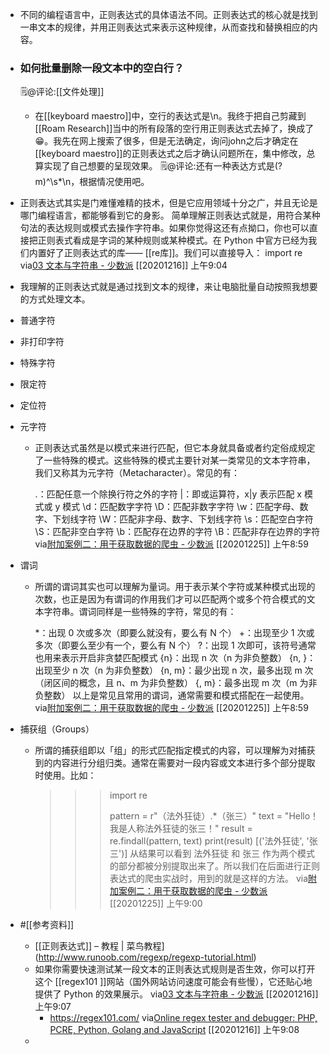 - 不同的编程语言中，正则表达式的具体语法不同。正则表达式的核心就是找到一串文本的规律，并用正则表达式来表示这种规律，从而查找和替换相应的内容。
- ### 如何批量删除一段文本中的空白行？
  🗒@评论:[[文件处理]]
  
    - 在[[keyboard maestro]]中，空行的表达式是\n。我终于把自己剪藏到[[Roam Research]]当中的所有段落的空行用正则表达式去掉了，换成了😁。我先在网上搜索了很多，但是无法确定，询问john之后才确定在[[keyboard maestro]]的正则表达式之后才确认问题所在，集中修改，总算实现了自己想要的呈现效果。 🗒@评论:还有一种表达方式是(?m)^\s*\n，根据情况使用吧。
- 正则表达式其实是门难懂难精的技术，但是它应用领域十分之广，并且无论是哪门编程语言，都能够看到它的身影。
  简单理解正则表达式就是，用符合某种句法的表达规则或模式去操作字符串。如果你觉得这还有点拗口，你也可以直接把正则表式看成是字词的某种规则或某种模式。在 Python 中官方已经为我们内置好了正则表达式的库—— [[re库]]。我们可以直接导入：
  import re
  via[03 文本与字符串 - 少数派](https://sspai.com/post/62168)
  [[20201216]] 上午9:04
- 我理解的正则表达式就是通过找到文本的规律，来让电脑批量自动按照我想要的方式处理文本。
- 普通字符
- 非打印字符
- 特殊字符
- 限定符
- 定位符
- 元字符
    - 正则表达式虽然是以模式来进行匹配，但它本身就具备或者约定俗成规定了一些特殊的模式。这些特殊的模式主要针对某一类常见的文本字符串，我们又称其为元字符（Metacharacter）。常见的有：
      
      .：匹配任意一个除换行符之外的字符
      |：即或运算符，x|y 表示匹配 x 模式或 y 模式
      \d：匹配数字字符
      \D：匹配非数字字符
      \w：匹配字母、数字、下划线字符
      \W：匹配非字母、数字、下划线字符
      \s：匹配空白字符
      \S：匹配非空白字符
      \b：匹配存在边界的字符
      \B：匹配非存在边界的字符
      via[附加案例二：用于获取数据的爬虫 - 少数派](https://sspai.com/post/63900)
      [[20201225]] 上午8:59
- 谓词
  
    - 所谓的谓词其实也可以理解为量词。用于表示某个字符或某种模式出现的次数，也正是因为有谓词的作用我们才可以匹配两个或多个符合模式的文本字符串。谓词同样是一些特殊的字符，常见的有：
      
      *：出现 0 次或多次（即要么就没有，要么有 N 个）
      +：出现至少 1 次或多次（即要么至少有一个，要么有 N 个）
      ?：出现 1 次即可，该符号通常也用来表示开启非贪婪匹配模式
      {n}：出现 n 次（n 为非负整数）
      {n, }：出现至少 n 次（n 为非负整数）
      {n, m}：最少出现 n 次，最多出现 m 次（闭区间的概念，且 n、m 为非负整数）
      {, m}：最多出现 m 次（m 为非负整数）
      以上是常见且常用的谓词，通常需要和模式搭配在一起使用。
      via[附加案例二：用于获取数据的爬虫 - 少数派](https://sspai.com/post/63900)
      [[20201225]] 上午8:59
-  捕获组（Groups）
    - 所谓的捕获组即以「组」的形式匹配指定模式的内容，可以理解为对捕获到的内容进行分组归类。通常在需要对一段内容或文本进行多个部分提取时使用。比如：
      
      >>> import re
      >>> 
      >>> pattern = r"（法外狂徒）.*（张三）"
      >>> text = "Hello！我是人称法外狂徒的张三！"
      >>> result = re.findall(pattern, text)
      >>> print(result)
      [('法外狂徒', '张三')]
      从结果可以看到 法外狂徒 和 张三 作为两个模式的部分都被分别提取出来了。所以我们在后面进行正则表达式的爬虫实战时，用到的就是这样的方法。
      via[附加案例二：用于获取数据的爬虫 - 少数派](https://sspai.com/post/63900)
      [[20201225]] 上午9:00
- #[[参考资料]]
    - [[正则表达式]] – 教程 | 菜鸟教程](http://www.runoob.com/regexp/regexp-tutorial.html)
    - 如果你需要快速测试某一段文本的正则表达式规则是否生效，你可以打开这个 [[regex101 ]]网站（国外网站访问速度可能会有些慢），它还贴心地提供了 Python 的效果展示。
      via[03 文本与字符串 - 少数派](https://sspai.com/post/62168)
      [[20201216]] 上午9:07
        - https://regex101.com/
          via[Online regex tester and debugger: PHP, PCRE, Python, Golang and JavaScript](https://regex101.com/)
          [[20201216]] 上午9:08
    - 
